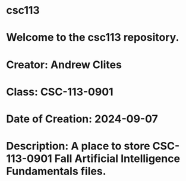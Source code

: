 # csc113
# Welcome to the csc113 repository. 
# Creator: Andrew Clites
# Class: CSC-113-0901
# Date of Creation: 2024-09-07
# Description: A place to store CSC-113-0901 Fall Artificial Intelligence Fundamentals files.
